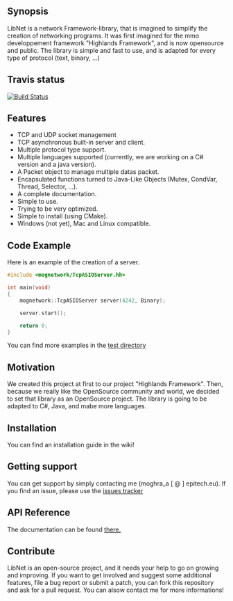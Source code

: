 ## Synopsis

LibNet is a network Framework-library, that is imagined to simplify the creation of networking programs.
It was first imagined for the mmo developpement framework "Highlands Framework", and is now opensource and public.
The library is simple and fast to use, and is adapted for every type of protocol (text, binary, ...)

## Travis status
[![Build Status](https://travis-ci.org/AlexMog/LibNet.svg?branch=develop)](https://travis-ci.org/AlexMog/LibNet)

## Features
   - TCP and UDP socket management
   - TCP asynchronous built-in server and client.
   - Multiple protocol type support.
   - Multiple languages supported (currently, we are working on a C# version and a java version).
   - A Packet object to manage multiple datas packet.
   - Encapsulated functions turned to Java-Like Objects (Mutex, CondVar, Thread, Selector, ...).
   - A complete documentation.
   - Simple to use.
   - Trying to be very optimized.
   - Simple to install (using CMake).
   - Windows (not yet), Mac and Linux compatible.

## Code Example
Here is an example of the creation of a server.

```C++
#include <mognetwork/TcpASIOServer.hh>

int main(void)
{
	mognetwork::TcpASIOServer server(4242, Binary);

	server.start();

	return 0;
}
```

You can find more examples in the [test directory](https://github.com/AlexMog/LibNet/tree/master/test/)

## Motivation

We created this project at first to our project "Highlands Framework". Then, because we really like the OpenSource community and world, we decided to set that library as an OpenSource project.
The library is going to be adapted to C#, Java, and mabe more languages.

## Installation

You can find an installation guide in the wiki!

## Getting support

You can get support by simply contacting me (moghra_a [ @ ] epitech.eu).
If you find an issue, please use the [issues tracker](https://github.com/AlexMog/LibNet/issues)

## API Reference

The documentation can be found [there.](http://alexmog.labs-epimars.eu/projets/mognetwork-doc/doc/html/index.html)


## Contribute

LibNet is an open-source project, and it needs your help to go on growing and improving.
If you want to get involved and suggest some additional features, file a bug report or submit a patch, you can fork this repository and ask for a pull request. You can alsow contact me for more informations!

